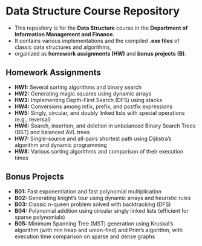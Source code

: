 # Data Structure Course Repository

- This repository is for the **Data Structure** course in the **Department of Information Management and Finance**.  
- It contains various implementations and the compiled **.exe files** of classic data structures and algorithms,
- organized as **homework assignments (HW)** and **bonus projects (B)**.

## Homework Assignments

- **HW1:** Several sorting algorithms and binary search  
- **HW2:** Generating magic squares using dynamic arrays  
- **HW3:** Implementing Depth-First Search (DFS) using stacks  
- **HW4:** Conversions among infix, prefix, and postfix expressions  
- **HW5:** Singly, circular, and doubly linked lists with special operations (e.g., reversal)  
- **HW6:** Search, insertion, and deletion in unbalanced Binary Search Trees (BST) and balanced AVL trees  
- **HW7:** Single-source and all-pairs shortest path using Dijkstra’s algorithm and dynamic programming  
- **HW8:** Various sorting algorithms and comparison of their execution times  

## Bonus Projects

- **B01:** Fast exponentiation and fast polynomial multiplication  
- **B02:** Generating knight’s tour using dynamic arrays and heuristic rules  
- **B03:** Classic n-queen problem solved with backtracking (DFS)  
- **B04:** Polynomial addition using circular singly linked lists (efficient for sparse polynomials)  
- **B05:** Minimum Spanning Tree (MST) generation using Kruskal’s algorithm (with min heap and union-find) and Prim’s algorithm, with execution time comparison on sparse and dense graphs  

